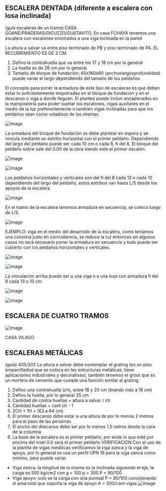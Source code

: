 ## ESCALERA DENTADA (diferente a escalera con losa inclinada)
(guía escaleras de un tramo) CASA GOANE/PRADERAS/DICUZZO/GUSTAVITO. En casa FCHAYA tenemos una escalera con escalones emotrados a una viga inclinada en la pared

La altura a salvar va entre piso terminado de PB y piso terminado de PA. EL RECUBRIMIENTO ES DE 2 CM.
 1. Defino la contrahuella que va entre los 17 y 18 cm por lo general
 2. La huella es de 26 cm por lo general
 3. Tamaño de bloque de fundación: 60x160x60 (anchoxlargoxprofundidad) puede variar el largo dependiendo del tamaño de los peldaños

El concepto para poner la armadura de este tipo de escaleras es que deben estar lo suficientemente empotradas en el bloque de fundación y en el descanso o viga a donde lleguen. El planteo puede incluir encadenados en la mampostería para poder sujetar los escalones, vigas auxiliares en el medio de la luz preferentemente o también vigas inclinadas para que los peldaños sean como voladizos de las mismas.

![image](https://github.com/miligalarza/FUNDAMENTA-ING/assets/143607366/52fcfdd3-a033-43fb-8293-eef7bc24a101)

La armadura del bloque de fundación se debe plantear en espera y se vincula mediante un estribo horizontal con el primer peldaño. Dependiendo del largo del peldaño puede ser cada 10 cm o cada 8, fi del 8. El bloque del peldaño sobre sale del 0.00 de la obra siendo este el primer escalón. 

![image](https://github.com/miligalarza/FUNDAMENTA-ING/assets/143607366/d9f3dfbb-6a59-4cdd-9f3c-66491312bc52)

![image](https://github.com/miligalarza/FUNDAMENTA-ING/assets/143607366/e5d9c056-454a-4ac4-98ae-cbd258eac402)

Los peldaños horizontales y verticales son del fi del 8 cada 13 o cada 10 dependiendo del largo del peldaño, estos estribos van hasta L/5 desde los apoyos de la escalera.

![image](https://github.com/miligalarza/FUNDAMENTA-ING/assets/143607366/48313409-12d2-4a38-8104-29eb4cbd1fd6)

En el tramo de la escalera tenemos armadura en secuencia, se coloca luego de L/5.

![image](https://github.com/miligalarza/FUNDAMENTA-ING/assets/143607366/b05055f6-308d-4665-995b-3a9b48bddd99)

EJEMPLO: viga en el medio del desarrollo de la escalera, como teniamos una columna justo en coincidiencia, se reduce la luz entonces en algunos casos no será necesario poner la armadura en secuencia y todo puede ser cubierto con los peldaños horizontales y verticales.

![image](https://github.com/miligalarza/FUNDAMENTA-ING/assets/143607366/5d380fe8-abde-43cd-b71e-4ec926da2b73)

![image](https://github.com/miligalarza/FUNDAMENTA-ING/assets/143607366/b48ce84a-c6f2-4386-8105-103d0bd62947)

La vinculación arriba puede ser a una viga o a una losa con armadura fi del 8 cada 13 o 10 cm

![image](https://github.com/miligalarza/FUNDAMENTA-ING/assets/143607366/9b3f28a7-f301-47fe-83a2-2fdf110694ee)

![image](https://github.com/miligalarza/FUNDAMENTA-ING/assets/143607366/9ae72f76-f2b1-4c7a-aafd-0e89930d9cf6)

## ESCALERA DE CUATRO TRAMOS
![image](https://github.com/miligalarza/FUNDAMENTA-ING/assets/143607366/8bd35557-c9b7-47a1-9352-91adc6e85f02)

CASA VILAGO 



## ESCALERAS METÁLICAS
(guía) 405/202
La altura a salvar debe contemplar el grating (es un piso emparrilladod que se coloca en las estructuras metálicas, tiene aplicaciones industriales y decorativas), también tenemos el grout que es un mortero de cemento que cumple una función similar al grating.
 1. Defino una contrahuella (ch), entre 18 y 20 cm (tirando mas a 18 cm)
 2. Defino la huella, por lo general 25 cm
 3. Cantidad de contra huellas = altura a salvar / ch
 4. Cantidad huellas = cant ch - 1
 5. 2CH + 1H = (63 a 64 cm)
 6. El primer descanso debe estar a una altura de por lo menos 2 metros para el paso de las personas
 7. El ancho del descanso debe ser por lo menos 1,5 netros desde la cara de la columna
 8. La base de la escalera es el primer peldaño, por ende lo que esté por encima del nivel 0.0 será el primer peldaño
VERIFICACIÓN
Con el uso de la planilla de vigas metálicas verificamos la viga zanca y la viga de apoyo, por lo general se usa un perfil UPN 18 para la viga zanca como mínimo, pero puede variar.
 - Viga zanca: la longitud de la misma es la inclinada siguiendo el eje, la carga es 500 kg/cm2 con g = 100 p = 300 P = 90/100
 - Viga apoyo: solo se la carga con una puntual P = 90/100 considerando el area total que soporta la viga de apoyo A = 500/cant vigas
![image](https://github.com/miligalarza/FUNDAMENTA-ING/assets/143607366/67aacd91-bc3e-4b34-9cd2-4c51c7b65e9c)
